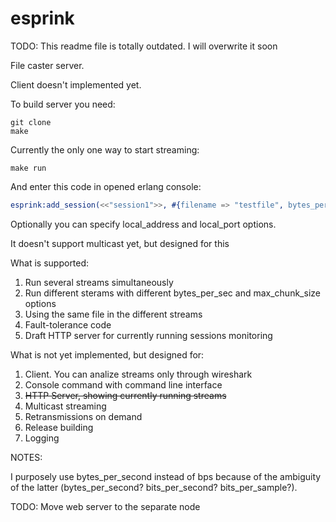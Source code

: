 # esprink

TODO: This readme file is totally outdated. I will overwrite it soon

File caster server.

Client doesn't implemented yet.

To build server you need:
```
git clone
make
```
Currently the only one way to start streaming:
```
make run
```
And enter this code in opened erlang console:

```erlang
esprink:add_session(<<"session1">>, #{filename => "testfile", bytes_per_sec => 1024, max_chunk_size => 512, remote_port => 1111, remote_address => "192.168.23.46"}).
```

Optionally you can specify local_address and local_port options.

It doesn't support multicast yet, but designed for this

What is supported:

1. Run several streams simultaneously
1. Run different sterams with different bytes_per_sec and max_chunk_size options
1. Using the same file in the different streams
1. Fault-tolerance code
1. Draft HTTP server for currently running sessions monitoring

What is not yet implemented, but designed for:

1. Client. You can analize streams only through wireshark
1. Console command with command line interface
1. ~~HTTP Server, showing currently running streams~~
1. Multicast streaming
1. Retransmissions on demand
1. Release building
1. Logging

NOTES:

I purposely use bytes_per_second instead of bps because of the ambiguity of the latter (bytes_per_second? bits_per_second? bits_per_sample?).

TODO: Move web server to the separate node
